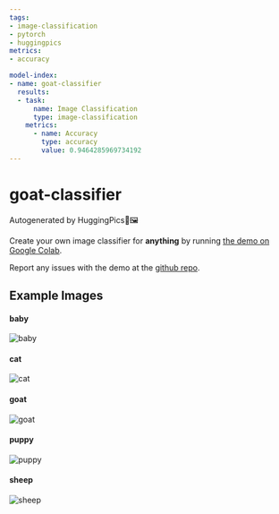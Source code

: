 ```yaml
---
tags:
- image-classification
- pytorch
- huggingpics
metrics:
- accuracy

model-index:
- name: goat-classifier
  results:
  - task:
      name: Image Classification
      type: image-classification
    metrics:
      - name: Accuracy
        type: accuracy
        value: 0.9464285969734192
---
```


# goat-classifier


Autogenerated by HuggingPics🤗🖼️

Create your own image classifier for **anything** by running [the demo on Google Colab](https://colab.research.google.com/github/nateraw/huggingpics/blob/main/HuggingPics.ipynb).

Report any issues with the demo at the [github repo](https://github.com/nateraw/huggingpics).


## Example Images


#### baby

![baby](images/baby.jpg)

#### cat

![cat](images/cat.jpg)

#### goat

![goat](images/goat.jpg)

#### puppy

![puppy](images/puppy.jpg)

#### sheep

![sheep](images/sheep.jpg)